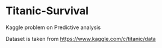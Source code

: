 # Titanic-Survival
Kaggle problem on Predictive analysis

Dataset is taken from
https://www.kaggle.com/c/titanic/data
